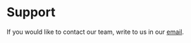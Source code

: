 # Support

If you would like to contact our team, write to us in our [email](mailto:bioxarz2@gmail.com).
